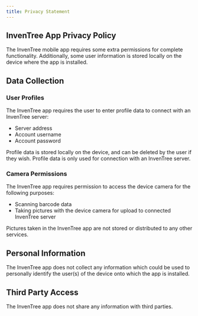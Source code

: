 ```yaml
---
title: Privacy Statement
---
```


## InvenTree App Privacy Policy

The InvenTree mobile app requires some extra permissions for complete functionality. Additionally, some user information is stored locally on the device where the app is installed.

## Data Collection

### User Profiles

The InvenTree app requires the user to enter profile data to connect with an InvenTree server:

- Server address
- Account username
- Account password

Profile data is stored locally on the device, and can be deleted by the user if they wish. Profile data is only used for connection with an InvenTree server.

### Camera Permissions

The InvenTree app requires permission to access the device camera for the following purposes:

- Scanning barcode data
- Taking pictures with the device camera for upload to connected InvenTree server

Pictures taken in the InvenTree app are not stored or distributed to any other services.

## Personal Information

The InvenTree app does not collect any information which could be used to personally identify the user(s) of the device onto which the app is installed.

## Third Party Access

The InvenTree app does not share any information with third parties.

